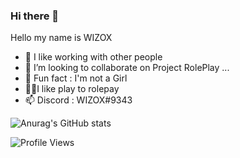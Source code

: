 ### Hi there 👋
Hello my name is WIZOX


- 🔨 I like working with other people
- 👯 I’m looking to collaborate on Project RolePlay ...
- 👸 Fun fact : I'm not a Girl
- 🤾🏻I like play to rolepay
- 📫 Discord : WIZOX#9343

![Anurag's GitHub stats](https://github-readme-stats.vercel.app/api?username=WIZOX&theme=react&show_icons=true)

![Profile Views](http://estruyf-github.azurewebsites.net/api/VisitorHit?user=WIZOX&repo=github-visitors-badge&countColorcountColor&countColor=%3F3F3F) 
 





